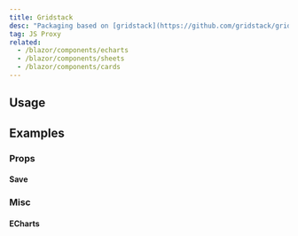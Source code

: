 ```yaml
---
title: Gridstack
desc: "Packaging based on [gridstack](https://github.com/gridstack/gridstack.js)"
tag: JS Proxy
related:
  - /blazor/components/echarts                      
  - /blazor/components/sheets
  - /blazor/components/cards
---
```


## Usage

<masa-example file="Examples.components.gridstack.Usage"></masa-example>

## Examples

### Props

#### Save

<masa-example file="Examples.components.gridstack.Save"></masa-example>

### Misc

#### ECharts

<masa-example file="Examples.components.gridstack.ECharts"></masa-example>
